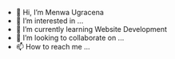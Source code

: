 - 👋 Hi, I’m Menwa Ugracena
- 👀 I’m interested in ...
- 🌱 I’m currently learning Website Development
- 💞️ I’m looking to collaborate on ...
- 📫 How to reach me ...

<!---
menwaugracena/menwaugracena is a ✨ special ✨ repository because its `README.md` (this file) appears on your GitHub profile.
You can click the Preview link to take a look at your changes.
--->
